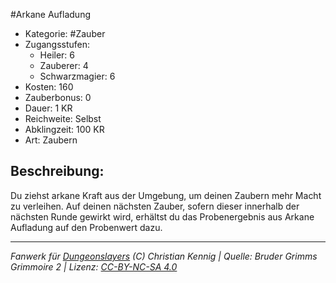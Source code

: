 #Arkane Aufladung  
- Kategorie: #Zauber  
- Zugangsstufen:  
  - Heiler: 6  
  - Zauberer: 4  
  - Schwarzmagier: 6  
- Kosten: 160  
- Zauberbonus: 0  
- Dauer: 1 KR  
- Reichweite: Selbst  
- Abklingzeit: 100 KR  
- Art: Zaubern     

## Beschreibung:
Du ziehst arkane Kraft aus der Umgebung, um deinen Zaubern mehr Macht zu verleihen. Auf deinen nächsten Zauber, sofern dieser innerhalb der nächsten Runde gewirkt wird, erhältst du das Probenergebnis aus Arkane Aufladung auf den Probenwert dazu.


___
*Fanwerk für [Dungeonslayers](https://www.dungeonslayers.net/) (C) Christian Kennig | Quelle: Bruder Grimms Grimmoire 2 | Lizenz: [CC-BY-NC-SA 4.0](https://creativecommons.org/licenses/by-nc-sa/4.0/deed.de)*